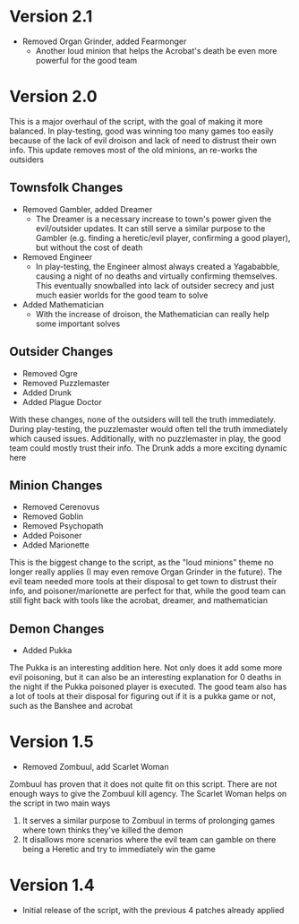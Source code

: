 # Version 2.1

- Removed Organ Grinder, added Fearmonger
  - Another loud minion that helps the Acrobat's death be even more powerful for the good team

# Version 2.0

This is a major overhaul of the script, with the goal of making it more balanced. In play-testing, good was winning too many games too easily because of the lack of evil droison and lack of need to distrust their own info. This update removes most of the old minions, an re-works the outsiders

## Townsfolk Changes

- Removed Gambler, added Dreamer
  - The Dreamer is a necessary increase to town's power given the evil/outsider updates. It can still serve a similar purpose to the Gambler (e.g. finding a heretic/evil player, confirming a good player), but without the cost of death
- Removed Engineer
  - In play-testing, the Engineer almost always created a Yagababble, causing a night of no deaths and virtually confirming themselves. This eventually snowballed into lack of outsider secrecy and just much easier worlds for the good team to solve
- Added Mathematician
  - With the increase of droison, the Mathematician can really help some important solves

## Outsider Changes

- Removed Ogre
- Removed Puzzlemaster
- Added Drunk
- Added Plague Doctor

With these changes, none of the outsiders will tell the truth immediately. During play-testing, the puzzlemaster would often tell the truth immediately which caused issues. Additionally, with no puzzlemaster in play, the good team could mostly trust their info. The Drunk adds a more exciting dynamic here

## Minion Changes

- Removed Cerenovus
- Removed Goblin
- Removed Psychopath
- Added Poisoner
- Added Marionette

This is the biggest change to the script, as the "loud minions" theme no longer really applies (I may even remove Organ Grinder in the future). The evil team needed more tools at their disposal to get town to distrust their info, and poisoner/marionette are perfect for that, while the good team can still fight back with tools like the acrobat, dreamer, and mathematician

## Demon Changes

- Added Pukka

The Pukka is an interesting addition here. Not only does it add some more evil poisoning, but it can also be an interesting explanation for 0 deaths in the night if the Pukka poisoned player is executed. The good team also has a lot of tools at their disposal for figuring out if it is a pukka game or not, such as the Banshee and acrobat

# Version 1.5

- Removed Zombuul, add Scarlet Woman

Zombuul has proven that it does not quite fit on this script. There are not enough ways to give the Zombuul kill agency. The Scarlet Woman helps on the script in two main ways

1. It serves a similar purpose to Zombuul in terms of prolonging games where town thinks they've killed the demon
2. It disallows more scenarios where the evil team can gamble on there being a Heretic and try to immediately win the game

# Version 1.4

- Initial release of the script, with the previous 4 patches already applied
